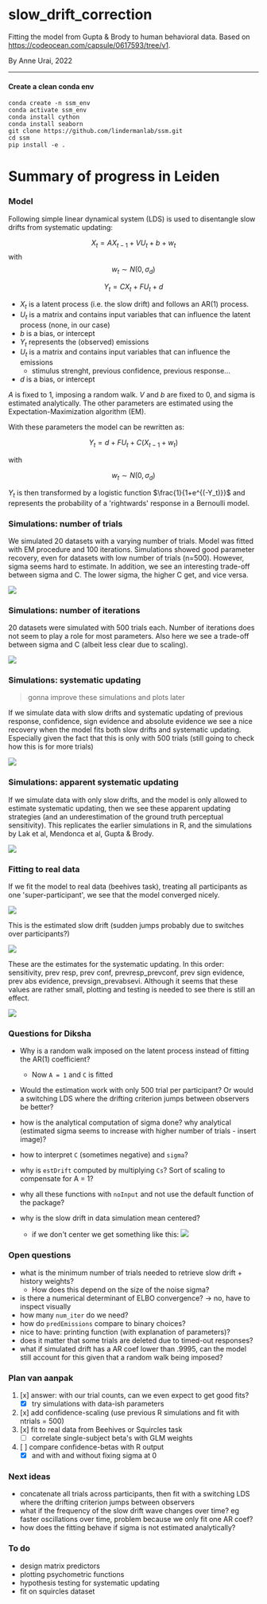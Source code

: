 # slow_drift_correction
Fitting the model from Gupta &amp; Brody to human behavioral data. Based on https://codeocean.com/capsule/0617593/tree/v1.

By Anne Urai, 2022

---

#### Create a clean conda env
```
conda create -n ssm_env
conda activate ssm_env
conda install cython
conda install seaborn
git clone https://github.com/lindermanlab/ssm.git
cd ssm
pip install -e .
```



# Summary of progress in Leiden

### Model

Following simple linear dynamical system (LDS) is used to disentangle slow drifts from systematic updating:

$$X_t = AX_{t-1} + VU_t + b + w_t$$
with 
$$w_t \sim N(0, \sigma_d)$$

$$Y_t = CX_t + FU_t + d$$

- $X_t$ is a latent process (i.e. the slow drift) and follows an AR(1) process.
- $U_t$ is a matrix and contains input variables that can influence the latent process (none, in our case)
- $b$ is a bias, or intercept
- $Y_t$ represents the (observed) emissions
- $U_t$ is a matrix and contains input variables that can influence the emissions
    - stimulus strenght, previous confidence, previous response...
- $d$ is a bias, or intercept

$A$ is fixed to 1, imposing a random walk. $V$ and $b$ are fixed to 0, and sigma is estimated analytically.
The other parameters are estimated using the Expectation-Maximization algorithm (EM).

With these parameters the model can be rewritten as:

$$Y_t = d + FU_t + C(X_{t-1} + w_t)$$ 

with 

$$w_t \sim N(0, \sigma_d)$$

$Y_t$ is then transformed by a logistic function $\frac{1}{1+e^{(-Y_t)}}$ and represents the probability of a 'rightwards' response in a Bernoulli model.


### Simulations: number of trials

We simulated 20 datasets with a varying number of trials. Model was fitted with EM procedure and 100 iterations.
Simulations showed good parameter recovery, even for datasets with low number of trials (n=500).
However, sigma seems hard to estimate. In addition, we see an interesting trade-off between sigma and C. The lower sigma, the higher C get, and vice versa.

![](recovery_n_trials.PNG)
 
### Simulations: number of iterations

20 datasets were simulated with 500 trials each. Number of iterations does not seem to play a role for most parameters.
Also here we see a trade-off between sigma and C (albeit less clear due to scaling).

![](recovery_n_iterations.PNG)

### Simulations: systematic updating
> gonna improve these simulations and plots later

If we simulate data with slow drifts and systematic updating of previous response, confidence, sign evidence and absolute evidence we see a nice recovery when the model fits both slow drifts and systematic updating.
Especially given the fact that this is only with 500 trials (still going to check how this is for more trials)

![](parameter_recoveryConfEvidence_1111.PNG)


### Simulations: apparent systematic updating

If we simulate data with only slow drifts, and the model is only allowed to estimate systematic updating, then we see these apparent updating strategies (and an underestimation of the ground truth perceptual sensitivity). This replicates the earlier simulations in R, and the simulations by Lak et al, Mendonca et al, Gupta & Brody.

![](parameter_recoveryConfEvidence_1001.PNG)

### Fitting to real data

If we fit the model to real data (beehives task), treating all participants as one 'super-participant', we see that the model converged nicely. 

![](convergence_beehives.png)

This is the estimated slow drift (sudden jumps probably due to switches over participants?)

![](slowdrift_beehives.png)

These are the estimates for the systematic updating.
In this order: sensitivity, prev resp, prev conf, prevresp_prevconf, prev sign evidence, prev abs evidence, prevsign_prevabsevi.
Although it seems that these values are rather small, plotting and testing is needed to see there is still an effect.

![](params.PNG)



### Questions for Diksha
- Why is a random walk imposed on the latent process instead of fitting the AR(1) coefficient?
    - Now `A = 1` and `C` is fitted
- Would the estimation work with only 500 trial per participant? Or would a switching LDS where the drifting criterion jumps between observers be better?

- how is the analytical computation of sigma done? why analytical 
(estimated sigma seems to increase with higher number of trials -  insert image)? 
- how to interpret `C` (sometimes negative) and `sigma`? 
- why is `estDrift` computed by multiplying `Cs`? Sort of scaling to compensate for A = 1?
- why all these functions with `noInput` and not use the default function of the package?
- why is the slow drift in data simulation mean centered?
    - if we don't center we get something like this:
![](non_centered_drift.png)




### Open questions
- what is the minimum number of trials needed to retrieve slow drift + history weights?
    - How does this depend on the size of the noise sigma?
- is there a numerical determinant of ELBO convergence? -> no, have to inspect visually
- how many `num_iter` do we need?
- how do `predEmissions` compare to binary choices?
- nice to have: printing function (with explanation of parameters)?
- does it matter that some trials are deleted due to timed-out responses?
- what if simulated drift has a AR coef lower than .9995, can the model still account for this given that a random walk being imposed?


### Plan van aanpak
1. [x] answer: with our trial counts, can we even expect to get good fits?
     - [x] try simulations with data-ish parameters
2. [x] add confidence-scaling (use previous R simulations and fit with ntrials = 500)
3. [x] fit to real data from Beehives or Squircles task
    - [ ] correlate single-subject beta's with GLM weights
4. [ ] compare confidence-betas with R output
    - [x] and with and without fixing sigma at 0

### Next ideas
- concatenate all trials across participants, then fit with a switching LDS where the drifting criterion jumps between observers
- what if the frequency of the slow drift wave changes over time? eg faster oscillations over time, problem because we only fit one AR coef?
- how does the fitting behave if sigma is not estimated analytically?

### To do
- design matrix predictors
- plotting psychometric functions
- hypothesis testing for systematic updating
- fit on squircles dataset


